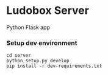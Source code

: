 # Ludobox Server

Python Flask app


### Setup dev environment

    cd server
    python setup.py develop
    pip install -r dev-requirements.txt
